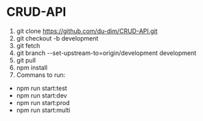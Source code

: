 # CRUD-API
1. git clone https://github.com/du-dim/CRUD-API.git
2. git checkout -b development
3. git fetch
4. git branch --set-upstream-to=origin/development development
5. git pull
6. npm install
7. Commans to run:
- npm run start:test
- npm run start:dev
- npm run start:prod
- npm run start:multi

